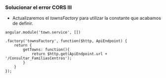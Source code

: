 ### Solucionar el error CORS III

- Actualizaremos el *townsFactory* para utilizar la constante que acabamos de definir.

```
angular.module('town.service', [])

.factory('townsFactory', function($http, ApiEndpoint) {
	return {
		getTowns: function(){
            return $http.get(ApiEndpoint.url + '/Consultar_FamiliasCentros');
		}
	}
});

```
